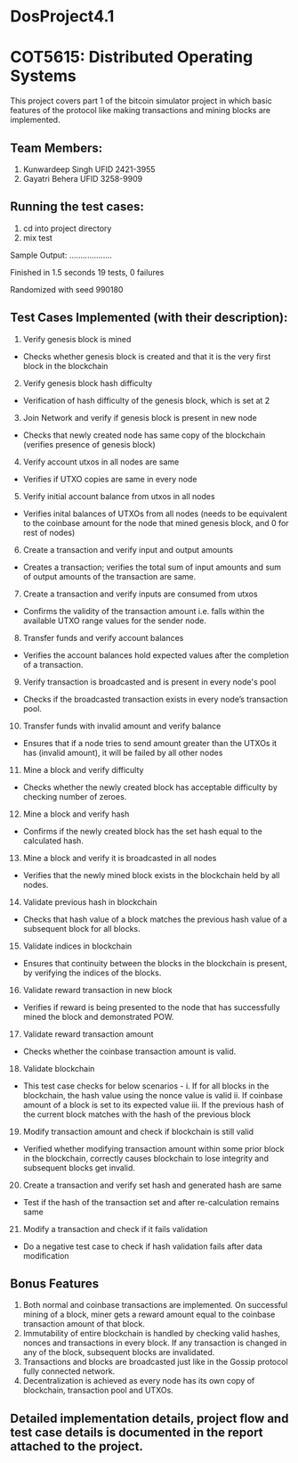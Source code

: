 # DosProject4.1
# COT5615: Distributed Operating Systems
This project covers part 1 of the bitcoin simulator project in which basic features of the protocol like making transactions and mining blocks are implemented. 

## Team Members:
1. Kunwardeep Singh UFID 2421-3955
2. Gayatri Behera UFID 3258-9909

## Running the test cases:
1. cd into project directory
2. mix test

Sample Output:
...................

Finished in 1.5 seconds
19 tests, 0 failures

Randomized with seed 990180

## Test Cases Implemented (with their description):
1. Verify genesis block is mined
- Checks whether genesis block is created and that it is the very first block in the blockchain

2. Verify genesis block hash difficulty
- Verification of hash difficulty of the genesis block, which is set at 2

3. Join Network and verify if genesis block is present in new node
- Checks that newly created node has same copy of the blockchain (verifies presence of genesis block)

4. Verify account utxos in all nodes are same
- Verifies if UTXO copies are same in every node 

5. Verify initial account balance from utxos in all nodes
- Verifies inital balances of UTXOs from all nodes (needs to be equivalent to the coinbase amount for the node that mined genesis block, and 0 for rest of nodes)

6. Create a transaction and verify input and output amounts
- Creates a transaction; verifies the total sum of input amounts and sum of output amounts of the transaction are same.

7. Create a transaction and verify inputs are consumed from utxos
- Confirms the validity of the transaction amount i.e. falls within the available UTXO range values for the sender node.

8. Transfer funds and verify account balances
- Verifies the account balances hold expected values after the completion of a transaction.

9. Verify transaction is broadcasted and is present in every node's pool
- Checks if the broadcasted transaction exists in every node’s transaction pool.

10. Transfer funds with invalid amount and verify balance
- Ensures that if a node tries to send amount greater than the UTXOs it has (invalid amount), it will be failed by all other nodes

11. Mine a block and verify difficulty
- Checks whether the newly created block has acceptable difficulty by checking number of zeroes.

12. Mine a block and verify hash
- Confirms if the newly created block has the set hash equal to the calculated hash.

13. Mine a block and verify it is broadcasted in all nodes
- Verifies that the newly mined block exists in the blockchain held by all nodes.

14. Validate previous hash in blockchain
- Checks that hash value of a block matches the previous hash value of a subsequent block for all blocks.

15. Validate indices in blockchain
- Ensures that continuity between the blocks in the blockchain is present, by verifying the indices of the blocks.

16. Validate reward transaction in new block
- Verifies if reward is being presented to the node that has successfully mined the block and demonstrated POW.

17. Validate reward transaction amount
- Checks whether the coinbase transaction amount is valid.

18. Validate blockchain
- This test case checks for below scenarios -
	i. If for all blocks in the blockchain, the hash value using the nonce value is valid
	ii. If coinbase amount of a block is set to its expected value
	iii. If the previous hash of the current block matches with the hash of the previous block

19. Modify transaction amount and check if blockchain is still valid
- Verified whether modifying transaction amount within some prior block in the blockchain, correctly causes blockchain to lose integrity and subsequent blocks get invalid.

20. Create a transaction and verify set hash and generated hash are same
- Test if the hash of the transaction set and after re-calculation remains same

21. Modify a transaction and check if it fails validation
- Do a negative test case to check if hash validation fails after data modification



## Bonus Features

1. Both normal and coinbase transactions are implemented. On successful mining of a block, miner gets a reward amount equal to the coinbase transaction amount of that block.
2. Immutability of entire blockchain is handled by checking valid hashes, nonces and transactions in every block. If any transaction is changed in any of the block, subsequent blocks are invalidated.
3. Transactions and blocks are broadcasted just like in the Gossip protocol fully connected network.
4. Decentralization is achieved as every node has its own copy of blockchain, transaction pool and UTXOs.


## Detailed implementation details, project flow and test case details is documented in the report attached to the project.